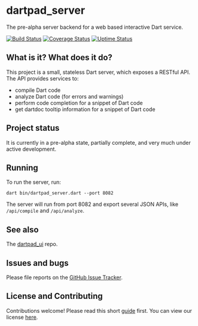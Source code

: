 # dartpad_server

The pre-alpha server backend for a web based interactive Dart service.

[![Build Status](https://travis-ci.org/dart-lang/dartpad_server.svg?branch=master)](https://travis-ci.org/dart-lang/dartpad_server)
[![Coverage Status](https://img.shields.io/coveralls/dart-lang/dartpad_server.svg)](https://coveralls.io/r/dart-lang/dartpad_server?branch=master)
[![Uptime Status](https://img.shields.io/badge/uptime-StatusCake-blue.svg)](http://uptime.statuscake.com/?TestID=6FVej0AP1A)

## What is it? What does it do?

This project is a small, stateless Dart server, which exposes a RESTful API.
The API provides services to:

- compile Dart code
- analyze Dart code (for errors and warnings)
- perform code completion for a snippet of Dart code
- get dartdoc tooltip information for a snippet of Dart code

## Project status

It is currently in a pre-alpha state, partially complete, and very much under active development.

## Running

To run the server, run:

    dart bin/dartpad_server.dart --port 8082

The server will run from port 8082 and export several JSON APIs, like
`/api/compile` and `/api/analyze`.

## See also

The [dartpad_ui](https://github.com/dart-lang/dartpad_ui) repo.

## Issues and bugs

Please file reports on the
[GitHub Issue Tracker](https://github.com/dart-lang/dartpad_server/issues).

## License and Contributing

Contributions welcome! Please read this short
[guide](https://github.com/dart-lang/dartpad_server/wiki/Contributing) first.
You can view our license
[here](https://github.com/dart-lang/dartpad_server/blob/master/LICENSE).

